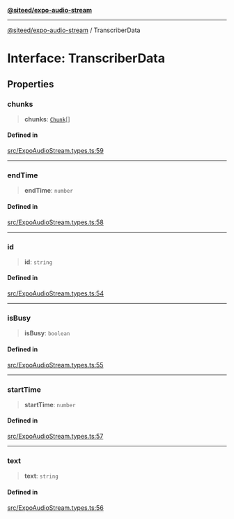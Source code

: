 [**@siteed/expo-audio-stream**](../README.md)

***

[@siteed/expo-audio-stream](../README.md) / TranscriberData

# Interface: TranscriberData

## Properties

### chunks

> **chunks**: [`Chunk`](Chunk.md)[]

#### Defined in

[src/ExpoAudioStream.types.ts:59](https://github.com/deeeed/expo-audio-stream/blob/0ff4dfa980836b491e9c80e129a58a745b10a742/packages/expo-audio-stream/src/ExpoAudioStream.types.ts#L59)

***

### endTime

> **endTime**: `number`

#### Defined in

[src/ExpoAudioStream.types.ts:58](https://github.com/deeeed/expo-audio-stream/blob/0ff4dfa980836b491e9c80e129a58a745b10a742/packages/expo-audio-stream/src/ExpoAudioStream.types.ts#L58)

***

### id

> **id**: `string`

#### Defined in

[src/ExpoAudioStream.types.ts:54](https://github.com/deeeed/expo-audio-stream/blob/0ff4dfa980836b491e9c80e129a58a745b10a742/packages/expo-audio-stream/src/ExpoAudioStream.types.ts#L54)

***

### isBusy

> **isBusy**: `boolean`

#### Defined in

[src/ExpoAudioStream.types.ts:55](https://github.com/deeeed/expo-audio-stream/blob/0ff4dfa980836b491e9c80e129a58a745b10a742/packages/expo-audio-stream/src/ExpoAudioStream.types.ts#L55)

***

### startTime

> **startTime**: `number`

#### Defined in

[src/ExpoAudioStream.types.ts:57](https://github.com/deeeed/expo-audio-stream/blob/0ff4dfa980836b491e9c80e129a58a745b10a742/packages/expo-audio-stream/src/ExpoAudioStream.types.ts#L57)

***

### text

> **text**: `string`

#### Defined in

[src/ExpoAudioStream.types.ts:56](https://github.com/deeeed/expo-audio-stream/blob/0ff4dfa980836b491e9c80e129a58a745b10a742/packages/expo-audio-stream/src/ExpoAudioStream.types.ts#L56)
